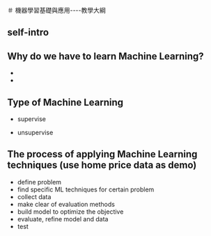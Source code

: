 ＃ 機器學習基礎與應用----教學大綱
## self-intro

## Why do we have to learn Machine Learning?
-
-

## Type of Machine Learning
- supervise

- unsupervise

## The process of applying Machine Learning techniques (use home price data as demo)
- define problem
- find specific ML techniques for certain problem
- collect data
- make clear of evaluation methods
- build model to optimize the objective
- evaluate, refine model and data
- test
